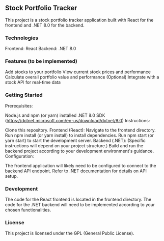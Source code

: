 ## Stock Portfolio Tracker

This project is a stock portfolio tracker application built with React for the frontend and .NET 8.0 for the backend.

### Technologies

Frontend: React
Backend: .NET 8.0
### Features (to be implemented)

Add stocks to your portfolio
View current stock prices and performance
Calculate overall portfolio value and performance
(Optional) Integrate with a stock API for real-time data
### Getting Started

Prerequisites:

Node.js and npm (or yarn) installed
.NET 8.0 SDK (https://dotnet.microsoft.com/en-us/download/dotnet/8.0)
Instructions:

Clone this repository.
Frontend (React):
Navigate to the frontend directory.
Run npm install (or yarn install) to install dependencies.
Run npm start (or yarn start) to start the development server.
Backend (.NET):
(Specific instructions will depend on your project structure.)
Build and run the backend project according to your development environment's guidance.
Configuration:

The frontend application will likely need to be configured to connect to the backend API endpoint.
Refer to .NET documentation for details on API setup.
### Development

The code for the React frontend is located in the frontend directory.
The code for the .NET backend will need to be implemented according to your chosen functionalities.
### License

This project is licensed under the GPL (General Public License).